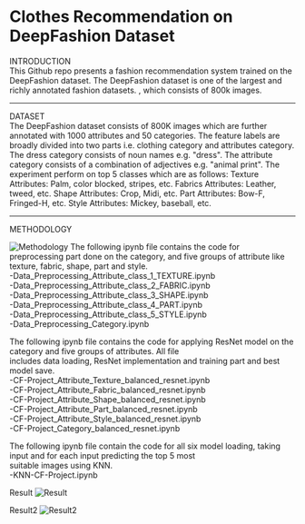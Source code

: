 # Clothes Recommendation on DeepFashion Dataset
INTRODUCTION
<br />
This Github repo presents a fashion recommendation system trained on the DeepFashion dataset. The DeepFashion dataset is one of the largest and richly annotated fashion datasets.
, which consists of 800k images.   
<hr>

DATASET
<br />
The DeepFashion dataset consists of 800K images which are further annotated with 1000 attributes and 50 categories. The feature labels are broadly divided into two parts i.e. clothing category and attributes category. The dress category consists of noun names e.g. "dress". The attribute category consists of a combination of adjectives e.g. "animal print". The experiment perform on top 5 classes which are as follows:
Texture Attributes: Palm, color blocked, stripes, etc.
Fabrics Attributes: Leather, tweed, etc.
Shape Attributes: Crop, Midi, etc. 
Part Attributes: Bow-F, Fringed-H, etc. 
Style Attributes: Mickey, baseball, etc.
<hr>
METHODOLOGY

![Methodology](https://github.com/suman9868/Fashion-Recommendation-System-using-pretrained-ResNet-model/blob/master/methodology.jpg)
The following ipynb file contains the code for preprocessing part done on the category, and five groups of attribute like <br />
texture, fabric, shape, part and style. <br /> 
-Data_Preprocessing_Attribute_class_1_TEXTURE.ipynb <br />
-Data_Preprocessing_Attribute_class_2_FABRIC.ipynb <br />
-Data_Preprocessing_Attribute_class_3_SHAPE.ipynb <br />
-Data_Preprocessing_Attribute_class_4_PART.ipynb <br />
-Data_Preprocessing_Attribute_class_5_STYLE.ipynb <br />
-Data_Preprocessing_Category.ipynb <br />

The following ipynb file contains the code for applying ResNet model on the category and five groups of attributes. All file <br />
includes data loading, ResNet implementation and training part and best model save. <br />
-CF-Project_Attribute_Texture_balanced_resnet.ipynb <br />
-CF-Project_Attribute_Fabric_balanced_resnet.ipynb <br />
-CF-Project_Attribute_Shape_balanced_resnet.ipynb <br />
-CF-Project_Attribute_Part_balanced_resnet.ipynb <br />
-CF-Project_Attribute_Style_balanced_resnet.ipynb <br />
-CF-Project_Category_balanced_resnet.ipynb <br />

The following ipynb file contain the code for all six model loading, taking input and for each input predicting the top 5 most <br /> 
suitable images using KNN. <br />
-KNN-CF-Project.ipynb <br />

Result
![Result](https://github.com/suman9868/Fashion-Recommendation-System-using-pretrained-ResNet-model/blob/master/visual_output.jpg)

Result2
![Result2](https://github.com/suman9868/Fashion-Recommendation-System-using-pretrained-ResNet-model/blob/master/visual_output2.jpg)
